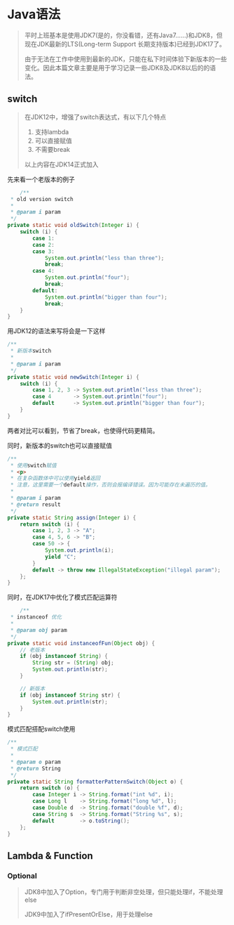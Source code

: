 # Java语法
> 平时上班基本是使用JDK7(是的，你没看错，还有Java7......)和JDK8，但现在JDK最新的LTS(Long-term Support 长期支持版本)已经到JDK17了。
> 
> 由于无法在工作中使用到最新的JDK，只能在私下时间体验下新版本的一些变化。因此本篇文章主要是用于学习记录一些JDK8及JDK8以后的的语法。



## switch

> 在JDK12中，增强了switch表达式，有以下几个特点
> 1. 支持lambda
> 2. 可以直接赋值
> 3. 不需要break
>
> 以上内容在JDK14正式加入

先来看一个老版本的例子
```java
    /**
 * old version switch
 *
 * @param i param
 */
private static void oldSwitch(Integer i) {
    switch (i) {
        case 1:
        case 2:
        case 3:
            System.out.println("less than three");
            break;
        case 4:
            System.out.println("four");
            break;
        default:
            System.out.println("bigger than four");
            break;
    }
}
```

用JDK12的语法来写将会是一下这样
```java
/**
 * 新版本switch
 *
 * @param i param
 */
private static void newSwitch(Integer i) {
    switch (i) {
        case 1, 2, 3 -> System.out.println("less than three");
        case 4       -> System.out.println("four");
        default      -> System.out.println("bigger than four");
    }
}
```

两者对比可以看到，节省了break，也使得代码更精简。


同时，新版本的switch也可以直接赋值
```java
/**
 * 使用switch赋值
 * <p>
 * 在复杂函数体中可以使用yield返回
 * 注意，这里需要一个default操作，否则会报编译错误。因为可能存在未遍历的值。
 *
 * @param i param
 * @return result
 */
private static String assign(Integer i) {
    return switch (i) {
        case 1, 2, 3 -> "A";
        case 4, 5, 6 -> "B";
        case 50 -> {
            System.out.println(i);
            yield "C";
        }
        default -> throw new IllegalStateException("illegal param");
    };
}
```

同时，在JDK17中优化了模式匹配运算符
```java
    /**
 * instanceof 优化
 *
 * @param obj param
 */
private static void instanceofFun(Object obj) {
    // 老版本
    if (obj instanceof String) {
        String str = (String) obj;
        System.out.println(str);
    }

    // 新版本
    if (obj instanceof String str) {
        System.out.println(str);
    }
}
```

模式匹配搭配switch使用
```java
/**
 * 模式匹配
 *
 * @param o param
 * @return String
 */
private static String formatterPatternSwitch(Object o) {
    return switch (o) {
        case Integer i -> String.format("int %d", i);
        case Long l    -> String.format("long %d", l);
        case Double d  -> String.format("double %f", d);
        case String s  -> String.format("String %s", s);
        default        -> o.toString();
    };
}
```

## Lambda & Function

### Optional
> JDK8中加入了Option，专门用于判断非空处理，但只能处理if，不能处理else
> 
> JDK9中加入了ifPresentOrElse，用于处理else
